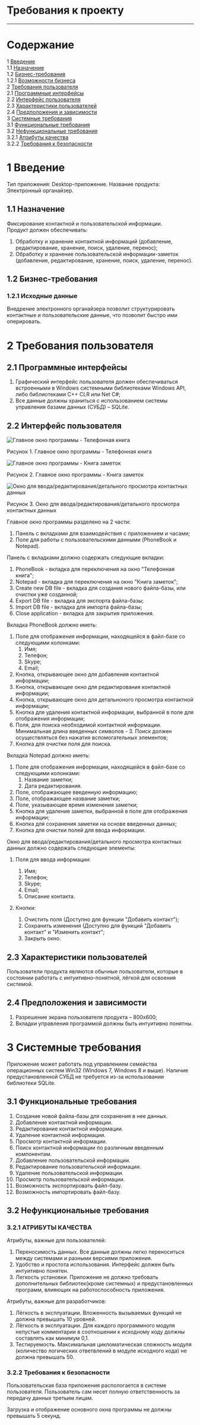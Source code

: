 # Требования к проекту
---

# Содержание
1 [Введение](#intro)  
1.1 [Назначение](#appointment)  
1.2 [Бизнес-требования](#business_requirements)  
1.2.1 [Возможности бизнеса](#business_opportunities)  
2 [Требования пользователя](#user_requirements)  
2.1 [Программные интерфейсы](#software_interfaces)  
2.2 [Интерфейс пользователя](#user_interface)  
2.3 [Характеристики пользователей](#user_specifications)  
2.4 [Предположения и зависимости](#assumptions_and_dependencies)  
3 [Системные требования](#system_requirements)  
3.1 [Функциональные требования](#functional_requirements)  
3.2 [Нефункциональные требования](#non-functional_requirements)  
3.2.1 [Атрибуты качества](#quality_attributes)  
3.2.2 [Требования к безопасности](#security_requirements)  

<a name="intro"/>

# 1 Введение

Тип приложения: Desktop-приложение.
Название продукта: Электронный органайзер.

<a name="appointment"/>

## 1.1 Назначение
Фиксирование контактной и пользовательской информации.  
Продукт должен обеспечивать:  
1) Обработку и хранение контактной информаций (добавление, редактирование, хранение, поиск, удаление, перенос);
1) Обработку и хранение пользовательской информации-заметок (добавление, редактирование, хранение, поиск, удаление, перенос).

<a name="business_requirements"/>

## 1.2 Бизнес-требования

<a name="business_opportunities"/>

### 1.2.1 Исходные данные

Внедрение электронного органайзера позволит структурировать контактные и пользовательские данные, что позволит быстро ими оперировать.

<a name="user_requirements"/>

# 2 Требования пользователя

<a name="software_interfaces"/>

## 2.1 Программные интерфейсы

1. Графический интерфейс пользователя должен обеспечиваться встроенными в Windows системными библиотеками Windows API, либо библиотеками С++ CLR или Net C#;
2. Все данные должны храниться с использованием системы управления базами данных (СУБД) – SQLite.

<a name="user_interface"/>

## 2.2 Интерфейс пользователя
 
![Главное окно программы - Телефонная книга](/Images/MainForm_PhoneBook.png)  

Рисунок 1. Главное окно программы - Телефонная книга

![Главное окно программы - Книга заметок](/Images/MainForm_Notepad.png)  

Рисунок 2. Главное окно программы - Книга заметок

![Окно для ввода/редактирования/детального просмотра контактных данных](/Images/ContactInfoForm.png)  

Рисунок 3. Окно для ввода/редактирования/детального просмотра контактных данных

Главное окно программы разделено на 2 части:
1. Панель с вкладками для взаимодействия с приложением и часами;
2. Поле для работы с пользовательскими данными (PhoneBook и Notepad).

Панель с вкладками должно содержать следующие вкладки:
1. PhoneBook - вкладка для переключения на окно "Телефонная книга";
2. Notepad - вкладка для переключения на окно "Книга заметок";
3. Create new DB file - вкладка для создания нового файла-базы, или очистки уже созданной;
4. Export DB file - вкладка для экспорта файла-базы;
5. Import DB file - вкладка для импорта файла-базы;
6. Close application - вкладка для закрытия приложения.

Вкладка PhoneBook должно иметь:
1. Поле для отображения информации, находящейся в файл-базе со следующими колонками:
	1. Имя; 
	2. Телефон;
	3. Skype; 
	4. Email;
2. Кнопка, открывающее окно для добавления контактной информации;
3. Кнопка, открывающее окно для редактирования контактной информации;
4. Кнопка, открывающее окно для детальноного просмотра контактной информации;
5. Кнопка для удаления контактной информации, выбранной в поле для отображения информации;
6. Поля, для поиска необходимой контактной информации. Минимальная длина введенных символов - 3. Поиск должен осуществляться без нажатия вспомогательных элементов;
7. Кнопка для очистки поля для поиска.

Вкладка Notepad должно иметь:
1. Поле для отображения информации, находящейся в файл-базе со следующими колонками:
	1. Название заметки; 
	2. Дата редактирования.
2. Поле, отображающее введенную информацию;
3. Поле, отображающее название заметки;
4. Поле, указывающее время изменения заметки;
5. Кнопка для удаления заметки, выбранной в поле для отображения информации;
6. Кнопка для сохранения заметки на основе введенных данных;
7. Кнопка для очистки полей для ввода информации.

Окно для ввода/редактирования/детального просмотра контактных данных должно содержать следующие элементы:
1. Поля для ввода информации: 
	1. Имя; 
	2. Телефон;
	3. Skype; 
	4. Email;
	5. Описание контакта.
	
2. Кнопки:
	1. Очистить поля (Доступно для функции "Добавить контакт");
	2. Сохранить изменения (Доступно для функций "Добавить контакт" и "Изменить контакт";
	3. Закрыть окно.
 
<a name="user_specifications"/>

## 2.3 Характеристики пользователей

Пользователи продукта являются обычные пользователи, которые в состоянии работать с интуитивно-понятной, лёгкой для освоения системой.

<a name="assumptions_and_dependencies"/>

## 2.4 Предположения и зависимости

1. Разрешение экрана пользователя продукта – 800x600;
2. Вкладки управления программой должны быть интуитивно понятны.

<a name="system_requirements"/>

# 3 Системные требования

Приложение может работать под управлением семейства операционных систем Win32 (Windows 7, Windows 8 и выше). Наличие предустановленной СУБД не требуется из-за использовании библиотеки SQLite.

<a name="functional_requirements"/>

## 3.1 Функциональные требования

1. Создание новой файла-базы для сохранения в нее данных.
2. Добавление контактной информации.
3. Редактирование контактной информации.
4. Удаление контактной информации.
5. Просмотр контактной информации.
6. Поиск контактной информации по различным введенным компонентам.
7. Добавление пользовательской информации.
8. Редактирование пользовательской информации.
9. Удаление пользовательской информации.
10. Просмотр пользовательской информации.
11. Возможность экспортировать файл-базу.
12. Возможность импортировать файл-базу.

<a name="non-functional_requirements"/>

## 3.2 Нефункциональные требования

<a name="quality_attributes"/>

### 3.2.1 АТРИБУТЫ КАЧЕСТВА
Атрибуты, важные для пользователей:  
1. Переносимость данных. Все данные должны легко переноситься между системами и разными версиями приложения.  
2. Удобство и простота использования. Интерфейс должен быть интуитивно понятен.  
3. Легкость установки. Приложение не должно требовать дополнительных библиотек(кроме системных) и предустановленных программ, влияющих на работоспособность приложения.

Атрибуты, важные для разработчиков:  
1. Лёгкость в эксплуатации. Вложенность вызываемых функций не должна превышать 10 уровней.  
2. Лёгкость в эксплуатации. Для каждого программного модуля непустые комментарии в соотношении к исходному коду должны составлять как минимум 0,1.  
3. Тестируемость. Максимальная цикломатическая сложность модуля (количество логических ответвлений в модуле исходного кода) не должна превышать 50.

<a name="security_requirements"/>

### 3.2.2 Требования к безопасности
Пользовательская база приложения распологается в системе пользователя. Пользователь сам несет полную ответственность за передачу данных третьим лицам.

Загрузка и отображение основного окна программы не должны превышать 5 секунд.
